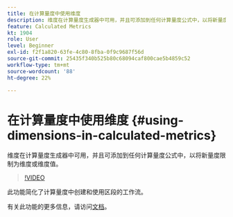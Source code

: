 ```yaml
---
title: 在计算量度中使用维度
description: 维度在计算量度生成器中可用，并且可添加到任何计算量度公式中，以将新量度限制为维度或维度值。
feature: Calculated Metrics
kt: 1904
role: User
level: Beginner
exl-id: f2f1a820-63fe-4c80-8fba-0f9c9687f56d
source-git-commit: 25435f340b525b80c68094caf800cae5b4859c52
workflow-type: tm+mt
source-wordcount: '88'
ht-degree: 22%

---
```


# 在计算量度中使用维度 {#using-dimensions-in-calculated-metrics}

维度在计算量度生成器中可用，并且可添加到任何计算量度公式中，以将新量度限制为维度或维度值。

>[!VIDEO](https://video.tv.adobe.com/v/37466/?quality=12&learn=on&captions=chi_hans)

此功能简化了计算量度中创建和使用区段的工作流。

有关此功能的更多信息，请访问[文档](https://experienceleague.adobe.com/docs/analytics/components/calculated-metrics/calcmetric-workflow/cm-build-metrics.html?lang=zh-Hans)。
